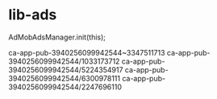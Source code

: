 # lib-ads

AdMobAdsManager.init(this);

<string name="admob_app_id" translatable="false"></string>
<string name="admob_interstitial_id" translatable="false"></string>
<string name="admob_rewarded_id" translatable="false"></string>
<string name="admob_banner_id" translatable="false"></string>
<string name="admob_native_id" translatable="false"></string>

<string name="admob_app_id" translatable="false">ca-app-pub-3940256099942544~3347511713</string>
    <string name="admob_interstitial_id" translatable="false">ca-app-pub-3940256099942544/1033173712</string>
    <string name="admob_rewarded_id" translatable="false">ca-app-pub-3940256099942544/5224354917</string>
    <string name="admob_banner_id" translatable="false">ca-app-pub-3940256099942544/6300978111</string>
    <string name="admob_native_id" translatable="false">ca-app-pub-3940256099942544/2247696110</string>
